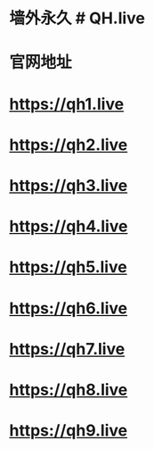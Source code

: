 # 墙外永久 # QH.live
# 官网地址
# https://qh1.live
# https://qh2.live
# https://qh3.live
# https://qh4.live
# https://qh5.live
# https://qh6.live
# https://qh7.live
# https://qh8.live
# https://qh9.live
